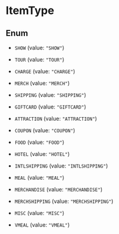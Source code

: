 

# ItemType

## Enum


* `SHOW` (value: `"SHOW"`)

* `TOUR` (value: `"TOUR"`)

* `CHARGE` (value: `"CHARGE"`)

* `MERCH` (value: `"MERCH"`)

* `SHIPPING` (value: `"SHIPPING"`)

* `GIFTCARD` (value: `"GIFTCARD"`)

* `ATTRACTION` (value: `"ATTRACTION"`)

* `COUPON` (value: `"COUPON"`)

* `FOOD` (value: `"FOOD"`)

* `HOTEL` (value: `"HOTEL"`)

* `INTLSHIPPING` (value: `"INTLSHIPPING"`)

* `MEAL` (value: `"MEAL"`)

* `MERCHANDISE` (value: `"MERCHANDISE"`)

* `MERCHSHIPPING` (value: `"MERCHSHIPPING"`)

* `MISC` (value: `"MISC"`)

* `VMEAL` (value: `"VMEAL"`)



